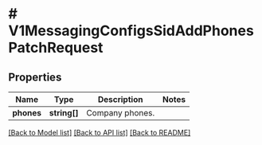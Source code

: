 # # V1MessagingConfigsSidAddPhonesPatchRequest

## Properties

Name | Type | Description | Notes
------------ | ------------- | ------------- | -------------
**phones** | **string[]** | Company phones. |

[[Back to Model list]](../../README.md#models) [[Back to API list]](../../README.md#endpoints) [[Back to README]](../../README.md)
